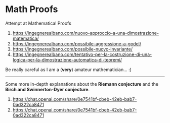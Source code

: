 # Math Proofs
Attempt at Mathematical Proofs

1) https://ingegnerealbano.com/nuovo-approccio-a-una-dimostrazione-matematica/
2) https://ingegnerealbano.com/possibile-aggressione-a-godel/
3) https://ingegnerealbano.com/possibile-nuovo-invariante/
4) https://ingegnerealbano.com/tentativo-per-la-costruzione-di-una-logica-per-la-dimostrazione-automatica-di-teoremi/

Be really careful as I am a (**very**) amateur mathematician... :)

---

Some more in-depth explanations about the **Riemann conjecture** and the **Birch and Swinnerton-Dyer conjecture**.

1) https://chat.openai.com/share/0e7541bf-cbeb-42eb-bab7-0ad322ca8471
2) https://chat.openai.com/share/0e7541bf-cbeb-42eb-bab7-0ad322ca8471
